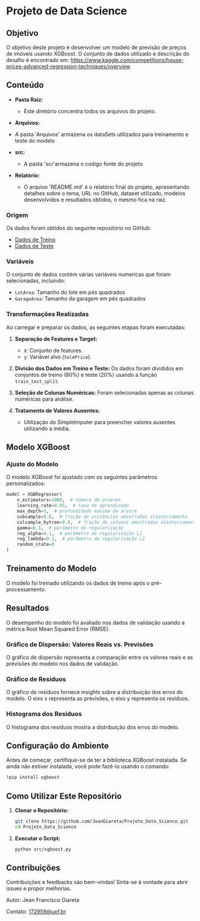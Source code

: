 # Projeto de Data Science

## Objetivo
O objetivo deste projeto é desenvolver um modelo de previsão de preços de imóveis usando XGBoost. 
O conjunto de dados utilizado e descrição do desafio é encontrado em:
https://www.kaggle.com/competitions/house-prices-advanced-regression-techniques/overview

## Conteúdo
- **Pasta Raiz:**
  - Este diretório concentra todos os arquivos do projeto.

 - **Arquivos:**
  - A pasta 'Arquivos' armazena os dataSets utilizados para treinamento e teste do modelo

- **src:**
  - A pasta 'scr'armazena o codigo fonte do projeto
 
- **Relatório:**
  - O arquivo 'README.md' é o relatório final do projeto, apresentando detalhes sobre o tema, URL no GitHub, dataset utilizado, modelos desenvolvidos e resultados obtidos, o mesmo fica na raiz.

### Origem
Os dados foram obtidos do seguinte repositório no GitHub:
- [Dados de Treino](https://raw.githubusercontent.com/JeanGiareta/Projeto_Data_Science/main/Arquivos/train.csv)
- [Dados de Teste](https://raw.githubusercontent.com/JeanGiareta/Projeto_Data_Science/main/Arquivos/test.csv)

### Variáveis
O conjunto de dados contém várias variáveis numericas que foram selecionadas, incluindo:
- `LotArea`: Tamanho do lote em pés quadrados
- `GarageArea`: Tamanho da garagem em pés quadrados

### Transformações Realizadas
Ao carregar e preparar os dados, as seguintes etapas foram executadas:

1. **Separação de Features e Target:**
   - `X`: Conjunto de features.
   - `y`: Variável alvo (`SalePrice`).

2. **Divisão dos Dados em Treino e Teste:**
   Os dados foram divididos em conjuntos de treino (80%) e teste (20%) usando a função `train_test_split`.

3. **Seleção de Colunas Numéricas:**
   Foram selecionadas apenas as colunas numéricas para análise.

4. **Tratamento de Valores Ausentes:**
   - Utilização do SimpleImputer para preencher valores ausentes utilizando a média.
  
## Modelo XGBoost
### Ajuste do Modelo
O modelo XGBoost foi ajustado com os seguintes parâmetros personalizados:

```python
model = XGBRegressor(
    n_estimators=1000,  # número de árvores
    learning_rate=0.05,  # taxa de aprendizado
    max_depth=5,  # profundidade máxima da árvore
    subsample=0.8,  # fração de instâncias amostradas aleatoriamente
    colsample_bytree=0.8,  # fração de colunas amostradas aleatoriamente
    gamma=0.1,  # parâmetro de regularização
    reg_alpha=0.1,  # parâmetro de regularização L1
    reg_lambda=0.1,  # parâmetro de regularização L2
    random_state=0
)
```
## Treinamento do Modelo
O modelo foi treinado utilizando os dados de treino após o pré-processamento.

## Resultados
O desempenho do modelo foi avaliado nos dados de validação usando a métrica Root Mean Squared Error (RMSE).

### Gráfico de Dispersão: Valores Reais vs. Previsões
O gráfico de dispersão representa a comparação entre os valores reais e as previsões do modelo nos dados de validação.

### Gráfico de Resíduos
O gráfico de resíduos fornece insights sobre a distribuição dos erros do modelo. O eixo x representa as previsões, o eixo y representa os resíduos.

### Histograma dos Resíduos
O histograma dos resíduos mostra a distribuição dos erros do modelo.

## Configuração do Ambiente
Antes de começar, certifique-se de ter a biblioteca XGBoost instalada. Se ainda não estiver instalada, você pode fazê-lo usando o comando:
```bash
!pip install xgboost
````
## Como Utilizar Este Repositório

1. **Clonar o Repositório:**
   ```bash
   git clone https://github.com/JeanGiareta/Projeto_Data_Science.git
   cd Projeto_Data_Science

2. **Executar o Script:**
   ```bash
   python src/xgboost.py

## Contribuições

Contribuições e feedbacks são bem-vindas! Sinta-se à vontade para abrir issues e propor melhorias.

Autor:
Jean Francisco Giareta

Contato:
172959@upf.br
